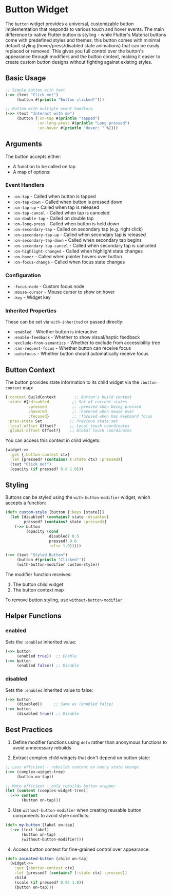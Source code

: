 # Button Widget

The `button` widget provides a universal, customizable button implementation that responds to various touch and hover events.
The main difference to native Flutter button is styling - while Flutter's Material buttons come with predefined styles and themes, this button comes with minimal default styling (hover/press/disabled state animations) that can be easily replaced or removed. This gives you full control over the button's appearance through modifiers and the button context, making it easier to create custom button designs without fighting against existing styles.

## Basic Usage

```clojure
;; Simple button with text
(->> (text "Click me!")
     (button #(println "Button clicked!")))

;; Button with multiple event handlers
(->> (text "Interact with me")
     (button {:on-tap #(println "Tapped")
              :on-long-press #(println "Long pressed")
              :on-hover #(println "Hover: " %)}))
```

## Arguments

The button accepts either:
- A function to be called on tap
- A map of options:

### Event Handlers
- `:on-tap` - Called when button is tapped
- `:on-tap-down` - Called when button is pressed down  
- `:on-tap-up` - Called when tap is released
- `:on-tap-cancel` - Called when tap is canceled
- `:on-double-tap` - Called on double tap
- `:on-long-press` - Called when button is held down
- `:on-secondary-tap` - Called on secondary tap (e.g. right click)
- `:on-secondary-tap-up` - Called when secondary tap is released  
- `:on-secondary-tap-down` - Called when secondary tap begins
- `:on-secondary-tap-cancel` - Called when secondary tap is canceled
- `:on-highlight-changed` - Called when highlight state changes
- `:on-hover` - Called when pointer hovers over button
- `:on-focus-change` - Called when focus state changes

### Configuration
- `:focus-node` - Custom focus node
- `:mouse-cursor` - Mouse cursor to show on hover
- `:key` - Widget key

### Inherited Properties
These can be set via `with-inherited` or passed directly:

- `:enabled` - Whether button is interactive
- `:enable-feedback` - Whether to show visual/haptic feedback
- `:exclude-from-semantics` - Whether to exclude from accessibility tree
- `:can-request-focus` - Whether button can receive focus
- `:autofocus` - Whether button should automatically receive focus

## Button Context

The button provides state information to its child widget via the `:button-context` map:

```clojure
{:context BuildContext        ;; Button's build context
 :state #{:disabled          ;; Set of current states
          :pressed           ;; :pressed when being pressed
          :hovered           ;; :hovered when mouse over
          :focused}          ;; :focused when has keyboard focus
 :prev-state Set            ;; Previous state set
 :local-offset Offset?      ;; Local touch coordinates
 :global-offset Offset?}    ;; Global touch coordinates
```

You can access this context in child widgets:

```clojure
(widget->>
  :get {:button-context ctx}
  :let [pressed? (contains? (:state ctx) :pressed)]
  (text "Click me!")
  (opacity (if pressed? 0.8 1.0)))
```

## Styling

Buttons can be styled using the `with-button-modifier` widget, which accepts a function:

```clojure
(defn custom-style [button {:keys [state]}]
  (let [disabled? (contains? state :disabled)
        pressed? (contains? state :pressed)]
    (->> button
         (opacity (cond 
                   disabled? 0.5
                   pressed? 0.8 
                   :else 1.0)))))

(->> (text "Styled Button")
     (button #(println "Clicked!"))
     (with-button-modifier custom-style))
```

The modifier function receives:
1. The button child widget
2. The button context map

To remove button styling, use `without-button-modifier`.

## Helper Functions

### enabled
Sets the `:enabled` inherited value:
```clojure
(->> button
     (enabled true))  ;; Enable
(->> button
     (enabled false)) ;; Disable
```

### disabled  
Sets the `:enabled` inherited value to false:
```clojure
(->> button
     (disabled))     ;; Same as (enabled false)
(->> button
     (disabled true)) ;; Disable
```

## Best Practices

1. Define modifier functions using `defn` rather than anonymous functions to avoid unnecessary rebuilds

2. Extract complex child widgets that don't depend on button state:
```clojure
;; Less efficient - rebuilds content on every state change
(->> (complex-widget-tree)
     (button on-tap))

;; More efficient - only rebuilds button wrapper
(let [content (complex-widget-tree)]
  (->> content
       (button on-tap)))
```

3. Use `without-button-modifier` when creating reusable button components to avoid style conflicts:

```clojure
(defn my-button [label on-tap]
  (->> (text label)
       (button on-tap)
       (without-button-modifier)))
```

4. Access button context for fine-grained control over appearance:

```clojure
(defn animated-button [child on-tap]
  (widget->>
    :get {:button-context ctx}
    :let [pressed? (contains? (:state ctx) :pressed)]
    child
    (scale (if pressed? 0.95 1.0))
    (button on-tap)))
```
